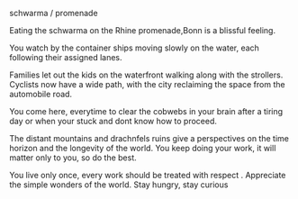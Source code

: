 schwarma / promenade 



Eating the schwarma on the Rhine promenade,Bonn is a blissful feeling.

You watch by the container ships moving slowly on the water, each following their assigned lanes.


Families let out the kids on the waterfront walking  along with the strollers.
Cyclists now have a wide path, with the city reclaiming the space from the automobile road. 

You come here, everytime to clear the cobwebs in your brain after a tiring day or when your stuck and dont know how to proceed.

The distant mountains and drachnfels ruins give a perspectives on the time horizon and the longevity of the world.  You keep doing your work, it will matter only to you,  so do the best. 

You live only once,  every work should be treated with respect . Appreciate the simple wonders of the world. Stay hungry,  stay curious 